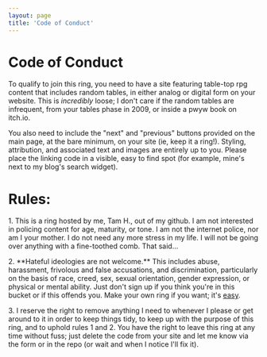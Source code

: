 ```yaml
---
layout: page
title: 'Code of Conduct'
---
```


# Code of Conduct

To qualify to join this ring, you need to have a site featuring table-top rpg content that includes random tables, in either analog or digital form on your website. This is *incredibly* loose; I don't care if the random tables are infrequent, from your tables phase in 2009, or inside a pwyw book on itch.io.

You also need to include the "next" and "previous" buttons provided on the main page, at the bare minimum, on your site (ie, keep it a ring!). Styling, attribution, and associated text and images are entirely up to you. Please place the linking code in a visible, easy to find spot (for example, mine's next to my blog's search widget).

# Rules:

<p>1. This is a ring hosted by me, Tam H., out of my github. I am not interested in policing content for age, maturity, or tone. I am not the internet police, nor am I your mother. I do not need any more stress in my life. I will not be going over anything with a fine-toothed comb. That said...  </p>
<p>2. **Hateful ideologies are not welcome.** This includes abuse, harassment, frivolous and false accusations, and discrimination, particularly on the basis of race, creed, sex, sexual orientation, gender expression, or physical or mental ability. Just don't sign up if you think you're in this bucket or if this offends you. Make your own ring if you want; it's <a href="https://webringdemo.netlify.app/">easy</a>.</p>
<p>3. I reserve the right to remove anything I need to whenever I please or get around to it in order to keep things tidy, to keep up with the purpose of this ring, and to uphold rules 1 and 2. You have the right to leave this ring at any time without fuss; just delete the code from your site and let me know via the form or in the repo (or wait and when I notice I'll fix it). </p>
